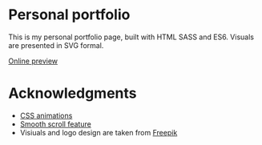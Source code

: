 # Personal portfolio

This is my personal portfolio page, built with HTML SASS and ES6. Visuals are presented in SVG formal.

[Online preview](https://www.julia-juls.com/#about)

# Acknowledgments

  - [CSS animations](http://www.justinaguilar.com/animations/index.html#how)
  - [Smooth scroll feature](https://github.com/cferdinandi/smooth-scroll)
  - Visiuals and logo design are taken from [Freepik](https://www.freepik.com/)
